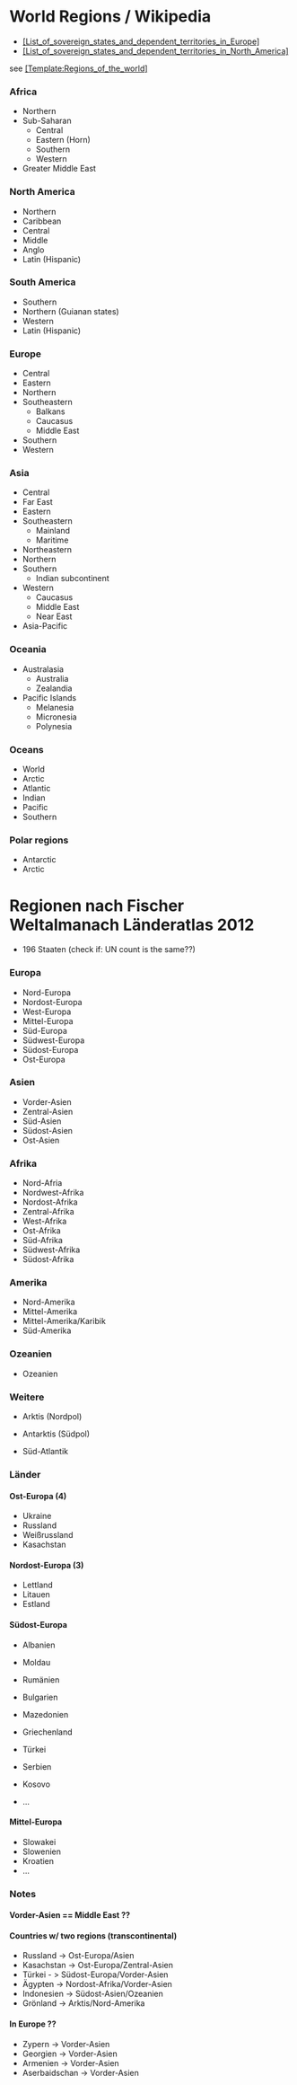 # World Regions / Wikipedia

- [[List_of_sovereign_states_and_dependent_territories_in_Europe]](http://en.wikipedia.org/wiki/List_of_sovereign_states_and_dependent_territories_in_Europe)
- [[List_of_sovereign_states_and_dependent_territories_in_North_America]](http://en.wikipedia.org/wiki/List_of_sovereign_states_and_dependent_territories_in_North_America)

see [[Template:Regions_of_the_world]](http://en.wikipedia.org/wiki/Template:Regions_of_the_world)

### Africa

- Northern
- Sub-Saharan
  - Central
  - Eastern (Horn)
  - Southern
  - Western
- Greater Middle East

### North America

- Northern
- Caribbean
- Central
- Middle
- Anglo
- Latin (Hispanic)

### South America

- Southern
- Northern (Guianan states)
- Western
- Latin (Hispanic)

### Europe

- Central
- Eastern
- Northern
- Southeastern
  - Balkans
  - Caucasus
  - Middle East
- Southern
- Western

### Asia

- Central
- Far East
- Eastern
- Southeastern
  - Mainland
  - Maritime
- Northeastern
- Northern
- Southern
  - Indian subcontinent
- Western
  - Caucasus
  - Middle East
  - Near East
- Asia-Pacific

### Oceania

- Australasia
  - Australia
  - Zealandia
- Pacific Islands
  - Melanesia
  - Micronesia
  - Polynesia

### Oceans

- World
- Arctic
- Atlantic
- Indian
- Pacific
- Southern

### Polar regions

- Antarctic
- Arctic



Regionen nach Fischer Weltalmanach Länderatlas 2012
===================================================

- 196 Staaten  (check if: UN count is the same??)

### Europa

- Nord-Europa
- Nordost-Europa
- West-Europa
- Mittel-Europa
- Süd-Europa
- Südwest-Europa
- Südost-Europa
- Ost-Europa

### Asien

- Vorder-Asien
- Zentral-Asien
- Süd-Asien
- Südost-Asien
- Ost-Asien

### Afrika

- Nord-Afria
- Nordwest-Afrika
- Nordost-Afrika
- Zentral-Afrika
- West-Afrika
- Ost-Afrika
- Süd-Afrika
- Südwest-Afrika
- Südost-Afrika

### Amerika

- Nord-Amerika
- Mittel-Amerika
- Mittel-Amerika/Karibik
- Süd-Amerika

### Ozeanien

- Ozeanien

### Weitere

- Arktis (Nordpol)
- Antarktis (Südpol)

- Süd-Atlantik

### Länder

#### Ost-Europa (4)

- Ukraine
- Russland
- Weißrussland
- Kasachstan

#### Nordost-Europa (3)

- Lettland
- Litauen
- Estland

#### Südost-Europa

- Albanien
- Moldau
- Rumänien
- Bulgarien
- Mazedonien
- Griechenland
- Türkei

- Serbien
- Kosovo
- ...

#### Mittel-Europa

- Slowakei
- Slowenien
- Kroatien
- ...


### Notes

#### Vorder-Asien == Middle East ??

#### Countries w/ two regions (transcontinental)

- Russland   -> Ost-Europa/Asien
- Kasachstan -> Ost-Europa/Zentral-Asien
- Türkei -    > Südost-Europa/Vorder-Asien
- Ägypten    -> Nordost-Afrika/Vorder-Asien
- Indonesien -> Südost-Asien/Ozeanien
- Grönland   -> Arktis/Nord-Amerika

#### In Europe ??

- Zypern -> Vorder-Asien
- Georgien -> Vorder-Asien
- Armenien ->  Vorder-Asien
- Aserbaidschan ->  Vorder-Asien

